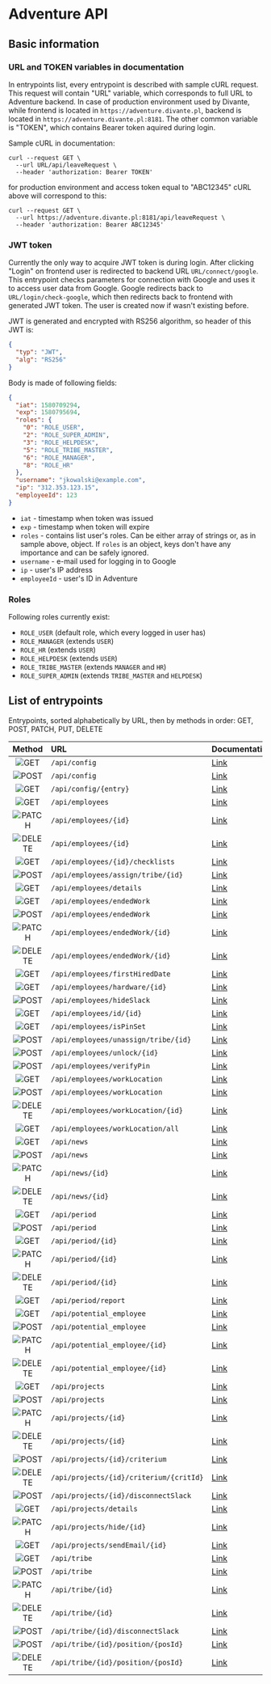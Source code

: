 # Adventure API

## Basic information

### URL and TOKEN variables in documentation

In entrypoints list, every entrypoint is described with sample cURL request. This request will contain "URL" variable,
which corresponds to full URL to Adventure backend. In case of production environment used by Divante, while frontend is
located in `https://adventure.divante.pl`, backend is located in `https://adventure.divante.pl:8181`. The other common
variable is "TOKEN", which contains Bearer token aquired during login.

Sample cURL in documentation:

```
curl --request GET \
  --url URL/api/leaveRequest \
  --header 'authorization: Bearer TOKEN'
```

for production environment and access token equal to "ABC12345" cURL above will correspond to this:
```
curl --request GET \
  --url https://adventure.divante.pl:8181/api/leaveRequest \
  --header 'authorization: Bearer ABC12345'
```

### JWT token

Currently the only way to acquire JWT token is during login. After clicking "Login" on frontend user is redirected to
backend URL `URL/connect/google`. This entrypoint checks parameters for connection with Google and uses it to access
user data from Google. Google redirects back to `URL/login/check-google`, which then redirects back to frontend with
generated JWT token. The user is created now if wasn't existing before.

JWT is generated and encrypted with RS256 algorithm, so header of this JWT is:
```json
{
  "typ": "JWT",
  "alg": "RS256"
}
```

Body is made of following fields:
```json
{
  "iat": 1580709294,
  "exp": 1580795694,
  "roles": {
    "0": "ROLE_USER",
    "2": "ROLE_SUPER_ADMIN",
    "3": "ROLE_HELPDESK",
    "5": "ROLE_TRIBE_MASTER",
    "6": "ROLE_MANAGER",
    "8": "ROLE_HR"
  },
  "username": "jkowalski@example.com",
  "ip": "312.353.123.15",
  "employeeId": 123
}
```

* `iat` - timestamp when token was issued
* `exp` - timestamp when token will expire
* `roles` - contains list user's roles. Can be either array of strings or, as in sample above, object. If `roles` is an
    object, keys don't have any importance and can be safely ignored.
* `username` - e-mail used for logging in to Google
* `ip` - user's IP address
* `employeeId` - user's ID in Adventure

### Roles

Following roles currently exist:
* `ROLE_USER` (default role, which every logged in user has)
* `ROLE_MANAGER` (extends `USER`)
* `ROLE_HR` (extends `USER`)
* `ROLE_HELPDESK` (extends `USER`)
* `ROLE_TRIBE_MASTER` (extends `MANAGER` and `HR`)
* `ROLE_SUPER_ADMIN` (extends `TRIBE_MASTER` and `HELPDESK`)

## List of entrypoints

Entrypoints, sorted alphabetically by URL, then by methods in order: GET, POST, PATCH, PUT, DELETE

| Method            | URL                                     | Documentation                                      |
|:-----------------:|:----------------------------------------|:---------------------------------------------------|
| ![GET][GET]       | `/api/config`                           | [Link](./api/config/get-index.md)                  |
| ![POST][POST]     | `/api/config`                           | [Link](./api/config/post-index.md)                 |
| ![GET][GET]       | `/api/config/{entry}`                   | [Link](./api/config/get-history.md)                |
| ![GET][GET]       | `/api/employees`                        | [Link](./api/employees/get-index.md)               |
| ![PATCH][PATCH]   | `/api/employees/{id}`                   | [Link](./api/employees/patch-id.md)                |
| ![DELETE][DELETE] | `/api/employees/{id}`                   | [Link](./api/employees/delete-id.md)               |
| ![GET][GET]       | `/api/employees/{id}/checklists`        | [Link](./api/employees/get-id-checklists.md)       |
| ![POST][POST]     | `/api/employees/assign/tribe/{id}`      | [Link](./api/employees/post-assign-tribe-id.md)    |
| ![GET][GET]       | `/api/employees/details`                | [Link](./api/employees/get-details.md)             |
| ![GET][GET]       | `/api/employees/endedWork`              | [Link](./api/employees/get-ended-work.md)          |
| ![POST][POST]     | `/api/employees/endedWork`              | [Link](./api/employees/post-ended-work.md)         |
| ![PATCH][PATCH]   | `/api/employees/endedWork/{id}`         | [Link](./api/employees/patch-ended-work-id.md)     |
| ![DELETE][DELETE] | `/api/employees/endedWork/{id}`         | [Link](./api/employees/delete-ended-work-id.md)    |
| ![GET][GET]       | `/api/employees/firstHiredDate`         | [Link](./api/employees/get-first-hired-date.md)    |
| ![GET][GET]       | `/api/employees/hardware/{id}`          | [Link](./api/employees/get-hardware-id.md)         |
| ![POST][POST]     | `/api/employees/hideSlack`              | [Link](./api/employees/post-hide-slack.md)         |
| ![GET][GET]       | `/api/employees/id/{id}`                | [Link](./api/employees/get-id-id.md)               |
| ![GET][GET]       | `/api/employees/isPinSet`               | [Link](./api/employees/get-is-pin-set.md)          |
| ![POST][POST]     | `/api/employees/unassign/tribe/{id}`    | [Link](./api/employees/post-unassign-tribe-id.md)  |
| ![POST][POST]     | `/api/employees/unlock/{id}`            | [Link](./api/employees/post-unlock-id.md)          |
| ![POST][POST]     | `/api/employees/verifyPin`              | [Link](./api/employees/post-verify-pin.md)         |
| ![GET][GET]       | `/api/employees/workLocation`           | [Link](./api/employees/get-work-location.md)       |
| ![POST][POST]     | `/api/employees/workLocation`           | [Link](./api/employees/post-work-location.md)      |
| ![DELETE][DELETE] | `/api/employees/workLocation/{id}`      | [Link](./api/employees/delete-work-location-id.md) |
| ![GET][GET]       | `/api/employees/workLocation/all`       | [Link](./api/employees/get-work-location-all.md)   |
| ![GET][GET]       | `/api/news`                             | [Link](./api/news/get-index.md)                    |
| ![POST][POST]     | `/api/news`                             | [Link](./api/news/post-index.md)                   |
| ![PATCH][PATCH]   | `/api/news/{id}`                        | [Link](./api/news/patch-id.md)                     |
| ![DELETE][DELETE] | `/api/news/{id}`                        | [Link](./api/news/delete-id.md)                    |
| ![GET][GET]       | `/api/period`                           | [Link](./api/period/get-index.md)                  |
| ![POST][POST]     | `/api/period`                           | [Link](./api/period/post-index.md)                 |
| ![GET][GET]       | `/api/period/{id}`                      | [Link](./api/period/get-id.md)                     |
| ![PATCH][PATCH]   | `/api/period/{id}`                      | [Link](./api/period/patch-id.md)                   |
| ![DELETE][DELETE] | `/api/period/{id}`                      | [Link](./api/period/delete-id.md)                  |
| ![GET][GET]       | `/api/period/report`                    | [Link](./api/period/get-report.md)                 |
| ![GET][GET]       | `/api/potential_employee`               | [Link](./api/potential_employee/get-index.md)      |
| ![POST][POST]     | `/api/potential_employee`               | [Link](./api/potential_employee/post-index.md)     |
| ![PATCH][PATCH]   | `/api/potential_employee/{id}`          | [Link](./api/potential_employee/patch-id.md)       |
| ![DELETE][DELETE] | `/api/potential_employee/{id}`          | [Link](./api/potential_employee/delete-id.md)      |
| ![GET][GET]       | `/api/projects`                         | [Link](./api/projects/get-index.md)                |
| ![POST][POST]     | `/api/projects`                         | [Link](./api/projects/post-index.md)               |
| ![PATCH][PATCH]   | `/api/projects/{id}`                    | [Link](./api/projects/patch-id.md)                 |
| ![DELETE][DELETE] | `/api/projects/{id}`                    | [Link](./api/projects/delete-id.md)                |
| ![POST][POST]     | `/api/projects/{id}/criterium`          | [Link](./api/projects/post-id-criterium.md)        |
| ![DELETE][DELETE] | `/api/projects/{id}/criterium/{critId}` | [Link](./api/projects/delete-id-criterium-id.md)   |
| ![POST][POST]     | `/api/projects/{id}/disconnectSlack`    | [Link](./api/projects/post-id-disconnect-slack.md) |
| ![GET][GET]       | `/api/projects/details`                 | [Link](./api/projects/get-details.md)              |
| ![PATCH][PATCH]   | `/api/projects/hide/{id}`               | [Link](./api/projects/patch-hide-id.md)            |
| ![GET][GET]       | `/api/projects/sendEmail/{id}`          | [Link](./api/projects/get-send-email-id.md)        |
| ![GET][GET]       | `/api/tribe`                            | [Link](./api/tribe/get-index.md)                   |
| ![POST][POST]     | `/api/tribe`                            | [Link](./api/tribe/post-index.md)                  |
| ![PATCH][PATCH]   | `/api/tribe/{id}`                       | [Link](./api/tribe/patch-id.md)                    |
| ![DELETE][DELETE] | `/api/tribe/{id}`                       | [Link](./api/tribe/delete-id.md)                   |
| ![POST][POST]     | `/api/tribe/{id}/disconnectSlack`       | [Link](./api/tribe/post-id-disconnect-slack.md)    |
| ![POST][POST]     | `/api/tribe/{id}/position/{posId}`      | [Link](./api/tribe/post-id-position-id.md)         |
| ![DELETE][DELETE] | `/api/tribe/{id}/position/{posId}`      | [Link](./api/tribe/delete-id-position-id.md)       |

[GET]: https://img.shields.io/static/v1?label=&message=GET&color=green
[POST]: https://img.shields.io/static/v1?label=&message=POST&color=blue
[PATCH]: https://img.shields.io/static/v1?label=&message=PATCH&color=blueviolet
[PUT]: https://img.shields.io/static/v1?label=&message=PUT&color=yellow
[DELETE]: https://img.shields.io/static/v1?label=&message=DELETE&color=red